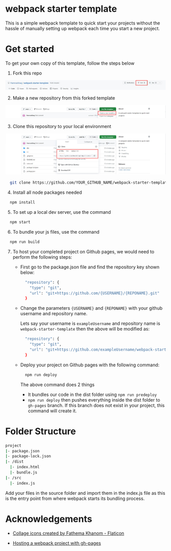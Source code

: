 # webpack starter template

This is a simple webpack template to quick start your projects without the hassle of manually setting up webpack each time you start a new project.

# Get started

To get your own copy of this template, follow the steps below

1. Fork this repo

<img src="./extra-assets/fork.JPG" alt="Fork repo by clicking on the fork button" title="Fork repo">

2. Make a new repository from this forked template

<img src="./extra-assets/create-new-repo.JPG" alt="Create a new repository by clicking on the 'use this template' button and selecting 'create a new repository' " title="Create a new repository">

3. Clone this repository to your local environment

<img src="./extra-assets/clone-repo.JPG" alt="Clone the repository by clicking on the 'clone' button and copying the URL from HTTPS" title="Clone repository">

```sh
  git clone https://github.com/YOUR_GITHUB_NAME/webpack-starter-template.git
```

4. Install all node packages needed

```sh
  npm install
```

5. To set up a local dev server, use the command

```sh
  npm start
```

6. To bundle your js files, use the command

```sh
  npm run build
```

7. To host your completed project on Github pages, we would need to perform the following steps:

   - First go to the package.json file and find the repository key shown below:

     ```sh
       "repository": {
         "type": "git",
         "url": "git+https://github.com/{USERNAME}/{REPONAME}.git"
       }
     ```

   - Change the parameters `{USERNAME}` and `{REPONAME}` with your github username and repository name.

     Lets say your username is `exampleUsername` and repository name is `webpack-starter-template` then the above will be modified as:

     ```sh
       "repository": {
         "type": "git",
         "url": "git+https://github.com/exampleUsername/webpack-starter-template.git"
       }
     ```

   - Deploy your project on Github pages with the following command:

     ```sh
       npm run deploy
     ```

     The above command does 2 things

     - It bundles our code in the dist folder using `npm run predeploy`
     - `npm run deploy` then pushes everything inside the dist folder to `gh-pages` branch. If this branch does not exist in your project, this command will create it.

# Folder Structure

```sh
project
|- package.json
|- package-lock.json
|- /dist
  |- index.html
  |- bundle.js
|- /src
  |- index.js
```

Add your files in the source folder and import them in the index.js file as this is the entry point from where webpack starts its bundling process.

# Acknowledgements

- <a href="https://www.flaticon.com/free-icons/collage" title="collage icons">Collage icons created by Fathema Khanom - Flaticon</a>

- <a href="https://www.learnhowtoprogram.com/intermediate-javascript/team-week/hosting-a-webpack-project-with-gh-pages">Hosting a webpack project with gh-pages</a>
